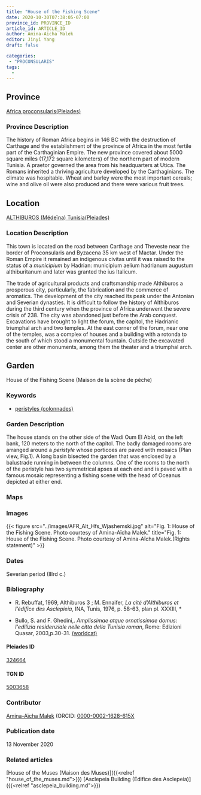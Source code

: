 ```yaml
---
title: "House of the Fishing Scene"
date: 2020-10-30T07:38:05-07:00
province_id: PROVINCE_ID
article_id: ARTICLE_ID
author: Amina-Aïcha Malek
editor: Jinyi Yang
draft: false

categories:
 - "PROCONSULARIS"
tags:
  -
---
```


## Province
[Africa proconsularis(Pleiades)](https://pleiades.stoa.org/places/991341)

### Province Description
The history of Roman Africa begins in 146 BC with the destruction of Carthage and the establishment of the province of Africa in the most fertile part of the Carthaginian Empire.  The new province covered about 5000 square miles (17,172 square kilometers) of the northern part of modern Tunisia.  A praetor governed the area from his headquarters at Utica.  The Romans inherited a thriving agriculture developed by the Carthaginians.  The climate was hospitable.  Wheat and barley were the most important cereals; wine and olive oil were also produced and there were various fruit trees.

## Location

[ALTHIBUROS (Médeïna) Tunisia(Pleiades)](https://pleiades.stoa.org/places/324664)

### Location Description
This town is located on the road between Carthage and Theveste near the border of Proconsularis and Byzacena 35 km west of Mactar. Under the Roman Empire it remained an indigenous civitas until it was raised to the status of a *municipium* by Hadrian: municipium aelium hadrianum augustum althiburitanum and later was granted the ius Italicum.

The trade of agricultural products and craftsmanship made Althiburos a prosperous city, particularly, the fabrication and the commerce of aromatics. The development of the city reached its peak under the Antonian and Severian dynasties. It is difficult to follow the history of Althiburos during the third century when the province of Africa underwent the severe crisis of 238. The city was abandoned just before the Arab conquest.  Excavations have brought to light the forum, the capitol, the Hadrianic triumphal arch and two temples. At the east corner of the forum, near one of the temples, was a complex of houses and a building with a rotonda to the south of which stood a monumental fountain. Outside the excavated center are other monuments, among them the theater and a triumphal arch.

<!--## Sublocation-->

<!--
[AREA WITHIN LOCATION, LIKE “PALATINE HILL”](GEOREFERENCE LINK)
A sublocation is any area larger than an individual garden, but located within a location. I would always try to include a link to a controlled vocabulary here if possible. This ID may well be different from the Garden ID, e.g., Pompeii versus a Garden in one of the houses which has its own Pleiades ID.
-->

<!--### Sublocation Description-->

<!-- DESCRIPTION -->

## Garden
House of the Fishing Scene (Maison de la scène de pêche)

### Keywords
- [peristyles (colonnades)](http://vocab.getty.edu/page/aat/300004029)


### Garden Description
The house stands on the other side of the Wadi Oum El Abid, on the left bank, 120 meters to the north of the capitol. The badly damaged rooms are arranged around a *peristyle* whose porticoes are paved with mosaics (Plan view, Fig.1). A long basin bisected the garden that was enclosed by a balustrade running in between the columns. One of the rooms to the north of the peristyle has two symmetrical apses at each end and is paved with a famous mosaic representing a fishing scene with the head of Oceanus depicted at either end.


### Maps



### Images

{{< figure src="../images/AFR_Alt_Hfs_Wjashemski.jpg" alt="Fig. 1: House of the Fishing Scene. Photo courtesy of Amina-Aïcha Malek." title="Fig. 1: House of the Fishing Scene. Photo courtesy of Amina-Aïcha Malek.(Rights statement)" >}}

### Dates
Severian period (IIIrd c.)

### Bibliography
- R. Rebuffat, 1969, Althiburos 3 ; M. Ennaifer, *La cité d’Althiburos et l’édifice des Asclepieia*, INA, Tunis, 1976, p. 58-63, plan pl. XXXIII, *
* Bullo, S. and F. Ghedini,. *Amplissimae atque ornatissimae domus: l'edilizia residenziale nelle citta della Tunisia roman*, Rome: Edizioni Quasar, 2003,p.30-31. [(worldcat)](http://www.worldcat.org/oclc/989088620)

<!--#### Periodo ID-->

<!-- [PERIODO_ID](https://pleiades.stoa.org/places/PLEIADES_ID) -->

#### Pleiades ID
[324664](https://pleiades.stoa.org/places/324664)

#### TGN ID
[5003658](http://vocab.getty.edu/page/tgn/5003658)

### Contributor
[Amina-Aïcha Malek](http://worldcat.org/identities/lccn-n2012075871/) (ORCID: [0000-0002-1628-615X](https://orcid.org/0000-0002-1628-615X)

### Publication date
13 November  2020

### Related articles
[House of the Muses (Maison des Muses)]({{<relref "house_of_the_muses.md">}})
[Asclepeia Building (Edifice des Asclepeia)]({{<relref "asclepeia_building.md">}})
